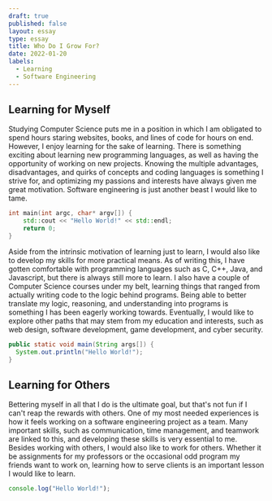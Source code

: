 ```yaml
---
draft: true
published: false
layout: essay
type: essay
title: Who Do I Grow For?
date: 2022-01-20
labels:
  - Learning
  - Software Engineering
---
```


## Learning for Myself

Studying Computer Science puts me in a position in which I am obligated to spend hours staring websites, books, and lines of code for hours on end. However, I enjoy learning for the sake of learning. There is something exciting about learning new programming languages, as well as having the opportunity of working on new projects. Knowing the multiple advantages, disadvantages, and quirks of concepts and coding languages is something I strive for, and optimizing my passions and interests have always given me great motivation. Software engineering is just another beast I would like to tame.

```C++
int main(int argc, char* argv[]) {
    std::cout << "Hello World!" << std::endl;
    return 0;
}
```

Aside from the intrinsic motivation of learning just to learn, I would also like to develop my skills for more practical means. As of writing this, I have gotten comfortable with programming languages such as C, C++, Java, and Javascript, but there is always still more to learn. I also have a couple of Computer Science courses under my belt, learning things that ranged from actually writing code to the logic behind programs. Being able to better translate my logic, reasoning, and understanding into programs is something I has been eagerly working towards. Eventually, I would like to explore other paths that may stem from my education and interests, such as web design, software development, game development, and cyber security. 

```Java
public static void main(String args[]) {
  System.out.println("Hello World!");
}
```

## Learning for Others

Bettering myself in all that I do is the ultimate goal, but that's not fun if I can't reap the rewards with others. One of my most needed experiences is how it feels working on a software engineering project as a team. Many important skills, such as communication, time management, and teamwork are linked to this, and developing these skills is very essential to me. Besides working with others, I would also like to work for others. Whether it be assignments for my professors or the occasional odd program my friends want to work on, learning how to serve clients is an important lesson I would like to learn.

```Javascript
console.log("Hello World!");
```
